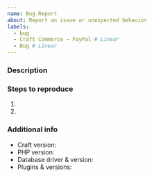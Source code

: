 ```yaml
---
name: Bug Report
about: Report an issue or unexpected behavior
labels:
  - bug
  - Craft Commerce → PayPal # Linear
  - Bug # Linear
---
```


### Description



### Steps to reproduce

1.
2.

### Additional info

- Craft version:
- PHP version:
- Database driver & version:
- Plugins & versions:
